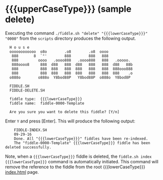 {{{upperCaseType}}} (sample delete)
======

Executing the command `./fiddle.sh "delete" "{{{lowerCaseType}}}" "0000"` from the `scripts` directory produces the following output.

      H o u s e
      oooooooooooo  o8o        .o8        .o8  oooo
       888       8  `"'        888        888   888
       888         oooo   .oooo888   .oooo888   888   .ooooo.
       888oooo8     888  d88   888  d88   888   888  d88   88b
       888          888  888   888  888   888   888  888ooo888
       888          888  888   888  888   888   888  888    .o
      o888o        o888o  Y8bod88P   Y8bod88P  o888o  Y8bod8P
      
      FIDDLE.SH
      FIDDLE-DELETE.SH
      
      fiddle type:	{{{lowerCaseType}}}
      fiddle name:	fiddle-0000-Template
      
      Are you sure you want to delete this fiddle? [Y/n]


Enter `Y` and press [Enter].  This will produce the following output:

        FIDDLE-INDEX.SH
        09-29-16
        Done. All "{{{lowerCaseType}}}" fiddles have been re-indexed.
        The "fiddle-0000-Template" {{{lowerCaseType}}} fiddle has been deleted successfully.
        
        
Note, when a `{{{lowerCaseType}}}` fiddle is deleted, the `fiddle.sh index {{{lowerCaseType}}}` command is automatically initiated.  This 
command will remove the reference to the fiddle from the root {{{lowerCaseType}}} [index.html](index.html) page.
